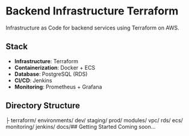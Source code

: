 ﻿# Backend Infrastructure Terraform

Infrastructure as Code for backend services using Terraform on AWS.

## Stack
- **Infrastructure**: Terraform
- **Containerization**: Docker + ECS
- **Database**: PostgreSQL (RDS)
- **CI/CD**: Jenkins
- **Monitoring**: Prometheus + Grafana
## Directory Structure
├ terraform/
    environments/
       dev/
       staging/
       prod/
    modules/
        vpc/
        rds/
        ecs/
        monitoring/
 jenkins/
 docs/## Getting Started
Coming soon...
